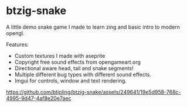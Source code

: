 # btzig-snake
 
 A little demo snake game I made to learn zing and basic intro to modern opengl.
 
 Features:
 * Custom textures I made with aseprite
 * Copyright free sound effects from opengameart.org
 * Directional aware head, tail and snake segments!
 * Multiple different bug types with different sound effects.
 * Imgui for controls, window and text rendering.

 
https://github.com/btipling/btzig-snake/assets/249641/19e5d958-768c-4995-9d47-4af8e20e7aec
